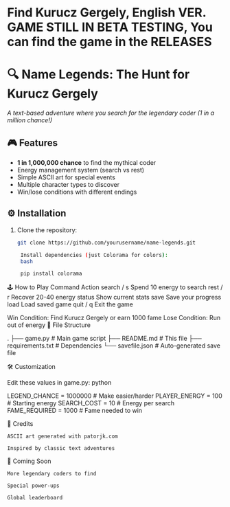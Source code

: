 # Find Kurucz Gergely, English VER.  GAME STILL IN BETA TESTING, You can find the game in the RELEASES
# 🔍 Name Legends: The Hunt for Kurucz Gergely

_A text-based adventure where you search for the legendary coder (1 in a million chance!)_



## 🎮 Features
- **1 in 1,000,000 chance** to find the mythical coder
- Energy management system (search vs rest)
- Simple ASCII art for special events
- Multiple character types to discover
- Win/lose conditions with different endings

## ⚙️ Installation
1. Clone the repository:
   ```bash
   git clone https://github.com/yourusername/name-legends.git

    Install dependencies (just Colorama for colors):
    bash

    pip install colorama

🕹️ How to Play
Command	Action
search / s	Spend 10 energy to search
rest / r	Recover 20-40 energy
status	Show current stats
save	Save your progress
load	Load saved game
quit / q	Exit the game

Win Condition: Find Kurucz Gergely or earn 1000 fame
Lose Condition: Run out of energy
📂 File Structure

.
├── game.py            # Main game script
├── README.md          # This file
├── requirements.txt   # Dependencies
└── savefile.json      # Auto-generated save file

🛠️ Customization

Edit these values in game.py:
python

LEGEND_CHANCE = 1000000    # Make easier/harder
PLAYER_ENERGY = 100        # Starting energy
SEARCH_COST = 10           # Energy per search
FAME_REQUIRED = 1000       # Fame needed to win

📜 Credits

    ASCII art generated with patorjk.com

    Inspired by classic text adventures

🌟 Coming Soon

    More legendary coders to find

    Special power-ups

    Global leaderboard





    
